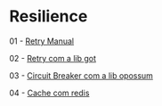 # Resilience

01 - [Retry Manual](./src/02-resilience/01)

02 - [Retry com a lib got](./src/02-resilience/02)

03 - [Circuit Breaker com a lib opossum](./src/02-resilience/03)

04 - [Cache com redis](./src/02-resilience/04)